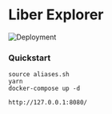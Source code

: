# Liber Explorer

![Deployment](https://github.com/rdok/liber-explorer/workflows/CI/badge.svg) 


### Quickstart

```
source aliases.sh
yarn
docker-compose up -d

http://127.0.0.1:8080/
```
